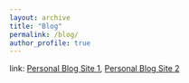 ```yaml
---
layout: archive
title: "Blog"
permalink: /blog/
author_profile: true
---
```


link: [Personal Blog Site 1](https://fangjuntao.github.io), [ Personal Blog Site 2](https://www.cnblogs.com/never-ceasing-wave)